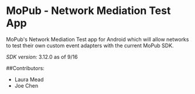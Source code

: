 # MoPub - Network Mediation Test App

MoPub's Network Mediation Test app for Android which will allow networks to test their own custom event adapters with the current MoPub SDK. 

*SDK version:* 3.12.0 as of 9/16

##Contributors:

* Laura Mead
* Joe Chen